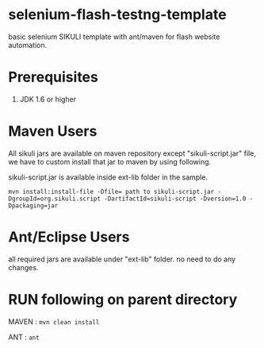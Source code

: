 selenium-flash-testng-template
=======================

basic selenium SIKULI  template with ant/maven for flash website automation.

Prerequisites
==============

1. JDK 1.6 or higher


Maven Users
===========

 All sikuli jars are available on maven repository except "sikuli-script.jar" file, we have to custom install that jar to maven by using following.
 
 sikuli-script.jar is available inside ext-lib folder in the sample.
 
 ```
 mvn install:install-file -Dfile= path to sikuli-script.jar -DgroupId=org.sikuli.script -DartifactId=sikuli-script -Dversion=1.0 -Dpackaging=jar
 ```
 
 Ant/Eclipse Users
===========
 
  all required jars are available under "ext-lib" folder. no need to do any changes.
  

RUN following on parent directory
=================================

MAVEN :  `mvn clean install`

ANT : `ant`


  
  
  
